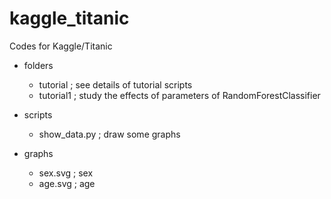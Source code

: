 # kaggle_titanic
Codes for Kaggle/Titanic

- folders
  - tutorial ; see details of tutorial scripts
  - tutorial1 ; study the effects of parameters of RandomForestClassifier

- scripts
  - show_data.py ; draw some graphs
- graphs
  - sex.svg ; sex
  - age.svg ; age

